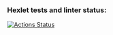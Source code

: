 ### Hexlet tests and linter status:
[![Actions Status](https://github.com/Vlad-i-mir70/python-project-50/workflows/hexlet-check/badge.svg)](https://github.com/Vlad-i-mir70/python-project-50/actions)